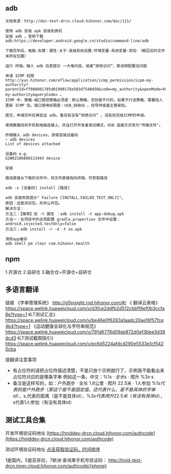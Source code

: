 ## adb
```
文档来源：http://doc-test-drcn.cloud.hihonor.com/doc/111/

使用 adb 安装 apk 安装到真机
安装 adb 。官网下载 adb:https://developer.android.google.cn/studio/command-line/adb

下载完毕后，电脑-右键：属性-关于-高级系统设置-环境变量-系统变量-添加-（解压后的文件夹所在位置）

运行 终端。输入 adb 后若提示 一大堆内容，或者“拒绝访问”，那说明配置没问题

申请 ICMP 权限http://yun.hihonor.com/eflow/application/icmp_permission/icpm-my-authority?
parentId=ff808081785d01990178a503d7540d50&code=my_authority&openMode=VUE_MODE&pcUrl=%2Fapplication%2Ficmp_permission%2Ficpm-my-authority&queryCode= 。
ICMP 中，策略-端口管控策略必须是：默认策略，否则是不行的，如果不行该策略，需要找人更新 ICMP 包。端口使用权限是：USB_DEBUG 。找导师或者主管审批。

提交，申请完毕后再验证 adb。看还有没有“拒绝访问” 。没有则完成ICMP的申请。

使用数据线将手机和电脑连接上，并且打开开发者调试模式，USB 连接方式改为"传输文件"。

终端输入 adb devices，获取安装设备码
~ adb devices
List of devices attached

设备码 e.g.
G2W02186660113443 device

安装

路径直接从下载的文件中，将文件直接拖向终端，可获取路径

adb -s [设备码] install [路径]

adb 安装失败提示" Failure [INSTALL_FAILED_TEST_ONLY]"。
原因：这是测试包，并非公共包。
解决方法：
方法二：【推荐】加 -t 属性 ：adb install -t app-debug.apk
方法一：在项目中的全局配置 gradle.properties 文件中设置：android.injected.testOnly=false
方法三；adb install -r -d -t xx.apk

清除app缓存
adb shell pm clear com.hihonor.health
```

## npm
1.开源仓 2.自研仓 3.融合仓=开源仓+自研仓

## 多语言翻译
链接
《字串管理系统》
http://g5insight.rnd.hihonor.com/#/
《 翻译云表格》
https://space.welink.huaweicloud.com/v/d3fce2ddfb2d512cbbff6ef0b3ccfa8e?type=1
《LT测试汇总》
https://space.welink.huaweicloud.com/v/be46e0f6283a1aadc20ae16f57fce4b4?type=1
《运动健康全球化与字符串规范》
https://space.welink.huaweicloud.com/v/791d6776d09ab872d0ef3bbe3d38dcd3
《LT测试截图指引》
https://space.welink.huaweicloud.com/v/ec6d5224afdcd290e5533e1cf5420cba

提翻译注意事项
- 有占位符的请把占位符描述清楚，不是只放个示例就行了，示例我不能看出来占位符对应的是哪条字串
例如这一条，中文：%1$s · 全长 %2$s · 爬升 %3$s · %4$s
- 备注是这样写的，如：户外跑步 · 全长 1.8公里 · 爬升 22.5米 · 1人参加
%1$s代表的是户外跑步（那这个是不是固定值，还代表什么，是不是具体的字串id），%2$s,代表的距离（是不是具体id），%3$s代表爬升 22.5米（有没有具体id），%4$s代表1人参加（有没有具体id）

## 测试工具合集
开发环境验证码地址
[https://hniddev-drcn.cloud.hihonor.com/authcode](https://hniddev-drcn.cloud.hihonor.com/authcode)

测试环境验证码地址
[点击获取验证码，时间排序](http://hnid-test-drcn.inner.cloud.hihonor.com/authcode)

1是国内，5是亚非拉，7欧洲
查询某手机号验证码： http://hnid-test-drcn.inner.cloud.hihonor.com/authcode/{phone}
